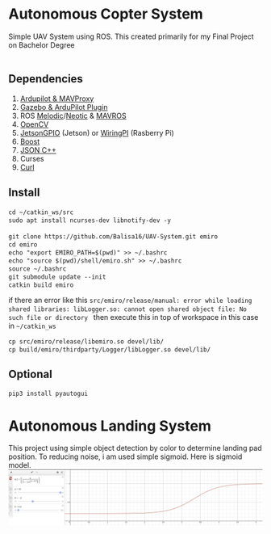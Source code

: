 # Autonomous Copter System

Simple UAV System using ROS. This created primarily for my Final Project on Bachelor Degree</br></br>

## Dependencies
1. [Ardupilot & MAVProxy](https://github.com/Intelligent-Quads/iq_tutorials)
2. [Gazebo & ArduPilot Plugin](https://github.com/Intelligent-Quads/iq_tutorials/blob/master/docs/installing_gazebo_arduplugin.md)
3. ROS [Melodic](http://wiki.ros.org/melodic/Installation/Ubuntu)/[Neotic](http://wiki.ros.org/noetic/Installation/Ubuntu) & [MAVROS](https://github.com/Intelligent-Quads/iq_tutorials/blob/master/docs/installing_ros.md)
4. [OpenCV](https://github.com/opencv/opencv/tree/5.x)
5. [JetsonGPIO](https://github.com/pjueon/JetsonGPIO) (Jetson) or [WiringPI](https://www.digikey.com/en/maker/blogs/2019/how-to-use-gpio-on-the-raspberry-pi-with-c) (Rasberry Pi)
6. [Boost](https://stackoverflow.com/questions/12578499/how-to-install-boost-on-ubuntu)
7. [JSON C++](https://github.com/open-source-parsers/jsoncpp)
8. Curses
9. [Curl](https://www.cyberciti.biz/faq/how-to-install-curl-command-on-a-ubuntu-linux)

## Install
```
cd ~/catkin_ws/src
sudo apt install ncurses-dev libnotify-dev -y

git clone https://github.com/Balisa16/UAV-System.git emiro
cd emiro
echo "export EMIRO_PATH=$(pwd)" >> ~/.bashrc
echo "source $(pwd)/shell/emiro.sh" >> ~/.bashrc
source ~/.bashrc
git submodule update --init
catkin build emiro
```
if there an error like this `src/emiro/release/manual: error while loading shared libraries: libLogger.so: cannot open shared object file: No such file or directory
` then execute this in top of workspace in this case in `~/catkin_ws`
```
cp src/emiro/release/libemiro.so devel/lib/
cp build/emiro/thirdparty/Logger/libLogger.so devel/lib/
```

## Optional
```
pip3 install pyautogui
```

# Autonomous Landing System
This project using simple object detection by color to determine landing pad position. To reducing noise, i am used simple sigmoid. Here is sigmoid model.
![Sigmoid Model on Autonomous Landing System](docs/images/sigmoid.png)
